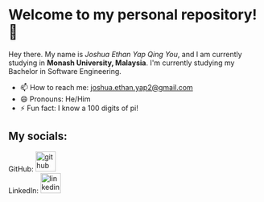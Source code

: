 # Welcome to my personal repository! 👋

Hey there. My name is *Joshua Ethan Yap Qing You*, and I am currently studying in **Monash University, Malaysia**.
I'm currently studying my Bachelor in Software Engineering.

<!--
- 🔭 I’m currently working on ...
- 🌱 I’m currently learning 
- 👯 I’m looking to collaborate on ...
- 🤔 I’m looking for help with ...
- 💬 Ask me about ...
-->
- 📫 How to reach me: joshua.ethan.yap2@gmail.com
- 😄 Pronouns: He/Him
- ⚡ Fun fact: I know a 100 digits of pi!

## My socials:
GitHub: [<img src='https://cdn.jsdelivr.net/npm/simple-icons@3.0.1/icons/github.svg' alt='github' height='40'>](https://github.com/joshua-ethan-yap)  
LinkedIn: [<img src='https://cdn.jsdelivr.net/npm/simple-icons@3.0.1/icons/linkedin.svg' alt='linkedin' height='40'>](https://www.linkedin.com/in/joshua-ethan-yap/) 

